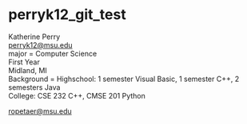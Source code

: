 # perryk12_git_test
Katherine Perry  
perryk12@msu.edu  
major = Computer Science  
First Year  
Midland, MI  
Background = Highschool: 1 semester Visual Basic, 1 semester C++, 2 semesters Java  
             College: CSE 232 C++, CMSE 201 Python

ropetaer@msu.edu
